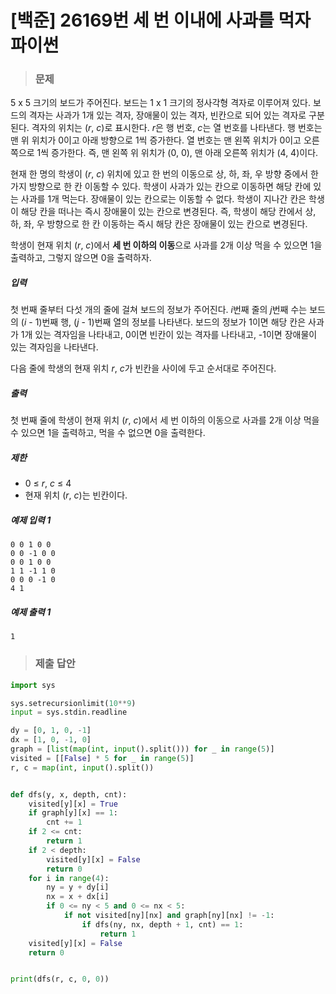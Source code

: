 # [백준] 26169번 세 번 이내에 사과를 먹자 파이썬

> ### 문제

5 x 5 크기의 보드가 주어진다. 보드는 1 x 1 크기의 정사각형 격자로 이루어져 있다. 보드의 격자는 사과가 1개 있는 격자, 장애물이 있는 격자, 빈칸으로 되어 있는 격자로 구분된다. 격자의 위치는 (*r*, *c*)로 표시한다. *r*은 행 번호, *c*는 열 번호를 나타낸다. 행 번호는 맨 위 위치가 0이고 아래 방향으로 1씩 증가한다. 열 번호는 맨 왼쪽 위치가 0이고 오른쪽으로 1씩 증가한다. 즉, 맨 왼쪽 위 위치가 (0, 0), 맨 아래 오른쪽 위치가 (4, 4)이다.

현재 한 명의 학생이 (*r*, *c*) 위치에 있고 한 번의 이동으로 상, 하, 좌, 우 방향 중에서 한가지 방향으로 한 칸 이동할 수 있다. 학생이 사과가 있는 칸으로 이동하면 해당 칸에 있는 사과를 1개 먹는다. 장애물이 있는 칸으로는 이동할 수 없다. 학생이 지나간 칸은 학생이 해당 칸을 떠나는 즉시 장애물이 있는 칸으로 변경된다. 즉, 학생이 해당 칸에서 상, 하, 좌, 우 방향으로 한 칸 이동하는 즉시 해당 칸은 장애물이 있는 칸으로 변경된다.

학생이 현재 위치 (*r*, *c*)에서 **세 번 이하의 이동**으로 사과를 2개 이상 먹을 수 있으면 1을 출력하고, 그렇지 않으면 0을 출력하자.

##### 입력

첫 번째 줄부터 다섯 개의 줄에 걸쳐 보드의 정보가 주어진다. *i*번째 줄의 *j*번째 수는 보드의 (*i* - 1)번째 행, (*j* - 1)번째 열의 정보를 나타낸다. 보드의 정보가 1이면 해당 칸은 사과가 1개 있는 격자임을 나타내고, 0이면 빈칸이 있는 격자를 나타내고, -1이면 장애물이 있는 격자임을 나타낸다.

다음 줄에 학생의 현재 위치 *r*, *c*가 빈칸을 사이에 두고 순서대로 주어진다.

##### 출력

첫 번째 줄에 학생이 현재 위치 (*r*, *c*)에서 세 번 이하의 이동으로 사과를 2개 이상 먹을 수 있으면 1을 출력하고, 먹을 수 없으면 0을 출력한다.

##### 제한

- 0 ≤ *r*, *c* ≤ 4
- 현재 위치 (*r*, *c*)는 빈칸이다.

##### 예제 입력 1

```
0 0 1 0 0
0 0 -1 0 0
0 0 1 0 0
1 1 -1 1 0
0 0 0 -1 0
4 1
```

##### 예제 출력 1

```
1
```

> ### 제출 답안

```python
import sys

sys.setrecursionlimit(10**9)
input = sys.stdin.readline

dy = [0, 1, 0, -1]
dx = [1, 0, -1, 0]
graph = [list(map(int, input().split())) for _ in range(5)]
visited = [[False] * 5 for _ in range(5)]
r, c = map(int, input().split())


def dfs(y, x, depth, cnt):
    visited[y][x] = True
    if graph[y][x] == 1:
        cnt += 1
    if 2 <= cnt:
        return 1
    if 2 < depth:
        visited[y][x] = False
        return 0
    for i in range(4):
        ny = y + dy[i]
        nx = x + dx[i]
        if 0 <= ny < 5 and 0 <= nx < 5:
            if not visited[ny][nx] and graph[ny][nx] != -1:
                if dfs(ny, nx, depth + 1, cnt) == 1:
                    return 1
    visited[y][x] = False
    return 0


print(dfs(r, c, 0, 0))
```